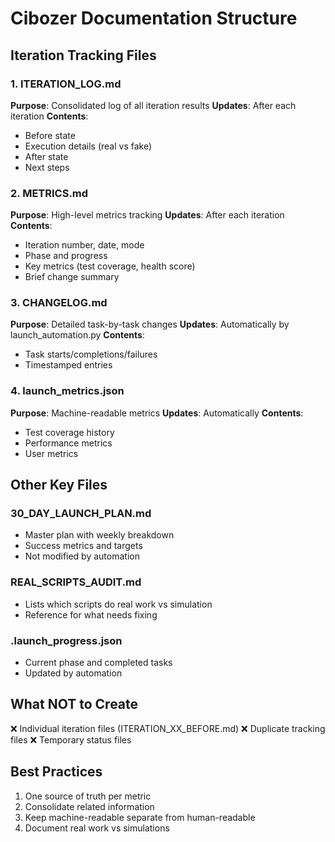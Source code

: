 # Cibozer Documentation Structure

## Iteration Tracking Files

### 1. ITERATION_LOG.md
**Purpose**: Consolidated log of all iteration results
**Updates**: After each iteration
**Contents**:
- Before state
- Execution details (real vs fake)
- After state
- Next steps

### 2. METRICS.md
**Purpose**: High-level metrics tracking
**Updates**: After each iteration
**Contents**:
- Iteration number, date, mode
- Phase and progress
- Key metrics (test coverage, health score)
- Brief change summary

### 3. CHANGELOG.md
**Purpose**: Detailed task-by-task changes
**Updates**: Automatically by launch_automation.py
**Contents**:
- Task starts/completions/failures
- Timestamped entries

### 4. launch_metrics.json
**Purpose**: Machine-readable metrics
**Updates**: Automatically
**Contents**:
- Test coverage history
- Performance metrics
- User metrics

## Other Key Files

### 30_DAY_LAUNCH_PLAN.md
- Master plan with weekly breakdown
- Success metrics and targets
- Not modified by automation

### REAL_SCRIPTS_AUDIT.md
- Lists which scripts do real work vs simulation
- Reference for what needs fixing

### .launch_progress.json
- Current phase and completed tasks
- Updated by automation

## What NOT to Create
❌ Individual iteration files (ITERATION_XX_BEFORE.md)
❌ Duplicate tracking files
❌ Temporary status files

## Best Practices
1. One source of truth per metric
2. Consolidate related information
3. Keep machine-readable separate from human-readable
4. Document real work vs simulations